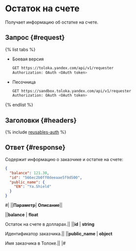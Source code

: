 # Остаток на счете

Получает информацию об остатке на счете.

## Запрос {#request}

{% list tabs %}

- Боевая версия

    ```bash
    GET https://toloka.yandex.com/api/v1/requester
    Authorization: OAuth <OAuth token>
    ```

- Песочница

    ```bash
    GET https://sandbox.toloka.yandex.com/api/v1/requester
    Authorization: OAuth <OAuth token>
    ```

{% endlist %}

## Заголовки {#headers}

{% include [reusables-auth](../_includes/reusables/id-reusables/auth.md) %}

## Ответ {#response}

Содержит информацию о заказчике и остатке на счете:

```json
{
  "balance": 121.30,
  "id": "566ec2b0ff0deeaae5f9d500",
  "public_name": {
    "EN": "Ya.Shield"
  }
}
```

#|
||**Параметр**| **Описание**||

||**balance** | **float**

Остаток на счете в долларах.||
||**id** | **string**

Идентификатор заказчика.||
||**public_name** | **object**

Имя заказчика в Толоке.||
|#